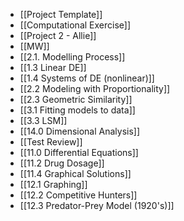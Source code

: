 - [[Project Template]]
- [[Computational Exercise]]
- [[Project 2 - Allie]]
- [[MW]]
- [[2.1. Modelling Process]]
- [[1.3 Linear DE]]
- [[1.4 Systems of DE (nonlinear)]]
- [[2.2 Modeling with Proportionality]]
- [[2.3 Geometric Similarity]]
- [[3.1 Fitting models to data]]
- [[3.3 LSM]]
- [[14.0 Dimensional Analysis]]
- [[Test Review]]
- [[11.0 Differential Equations]]
- [[11.2 Drug Dosage]]
- [[11.4 Graphical Solutions]]
- [[12.1 Graphing]]
- [[12.2 Competitive Hunters]]
- [[12.3 Predator-Prey Model (1920's)]]